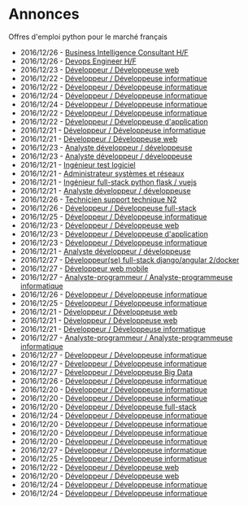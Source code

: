 # Annonces

Offres d'emploi python pour le marché français

* 2016/12/26 - [Business Intelligence Consultant H/F](http://www.pyjobs.fr/jobs/details/4424/business-intelligence-consultant-h-f "Business Intelligence Consultant H/F")
* 2016/12/26 - [Devops Engineer H/F](http://www.pyjobs.fr/jobs/details/4423/devops-engineer-h-f "Devops Engineer H/F")
* 2016/12/23 - [Développeur / Développeuse web](http://www.pyjobs.fr/jobs/details/4407/developpeur-developpeuse-web "Développeur / Développeuse web")
* 2016/12/22 - [Développeur / Développeuse informatique](http://www.pyjobs.fr/jobs/details/4400/developpeur-developpeuse-informatique "Développeur / Développeuse informatique")
* 2016/12/22 - [Développeur / Développeuse informatique](http://www.pyjobs.fr/jobs/details/4399/developpeur-developpeuse-informatique "Développeur / Développeuse informatique")
* 2016/12/24 - [Développeur / Développeuse informatique](http://www.pyjobs.fr/jobs/details/4414/developpeur-developpeuse-informatique "Développeur / Développeuse informatique")
* 2016/12/24 - [Développeur / Développeuse informatique](http://www.pyjobs.fr/jobs/details/4413/developpeur-developpeuse-informatique "Développeur / Développeuse informatique")
* 2016/12/22 - [Développeur / Développeuse informatique](http://www.pyjobs.fr/jobs/details/4397/developpeur-developpeuse-informatique "Développeur / Développeuse informatique")
* 2016/12/22 - [Développeur / Développeuse d'application](http://www.pyjobs.fr/jobs/details/4398/developpeur-developpeuse-dapplication "Développeur / Développeuse d'application")
* 2016/12/21 - [Développeur / Développeuse informatique](http://www.pyjobs.fr/jobs/details/4392/developpeur-developpeuse-informatique "Développeur / Développeuse informatique")
* 2016/12/21 - [Développeur / Développeuse web](http://www.pyjobs.fr/jobs/details/4393/developpeur-developpeuse-web "Développeur / Développeuse web")
* 2016/12/23 - [Analyste développeur / développeuse](http://www.pyjobs.fr/jobs/details/4405/analyste-developpeur-developpeuse "Analyste développeur / développeuse")
* 2016/12/23 - [Analyste développeur / développeuse](http://www.pyjobs.fr/jobs/details/4406/analyste-developpeur-developpeuse "Analyste développeur / développeuse")
* 2016/12/21 - [Ingénieur test logiciel](http://www.pyjobs.fr/jobs/details/4390/ingenieur-test-logiciel "Ingénieur test logiciel")
* 2016/12/21 - [Administrateur systèmes et réseaux](http://www.pyjobs.fr/jobs/details/4391/administrateur-systemes-et-reseaux "Administrateur systèmes et réseaux")
* 2016/12/21 - [Ingénieur full-stack python flask / vuejs](http://www.pyjobs.fr/jobs/details/4389/ingenieur-full-stack-python-flask-vuejs "Ingénieur full-stack python flask / vuejs")
* 2016/12/21 - [Analyste développeur / développeuse](http://www.pyjobs.fr/jobs/details/4387/analyste-developpeur-developpeuse "Analyste développeur / développeuse")
* 2016/12/26 - [Technicien support technique N2](http://www.pyjobs.fr/jobs/details/4421/technicien-support-technique-n2 "Technicien support technique N2")
* 2016/12/26 - [Développeur / Développeuse full-stack](http://www.pyjobs.fr/jobs/details/4422/developpeur-developpeuse-full-stack "Développeur / Développeuse full-stack")
* 2016/12/25 - [Développeur / Développeuse informatique](http://www.pyjobs.fr/jobs/details/4417/developpeur-developpeuse-informatique "Développeur / Développeuse informatique")
* 2016/12/23 - [Développeur / Développeuse web](http://www.pyjobs.fr/jobs/details/4403/developpeur-developpeuse-web "Développeur / Développeuse web")
* 2016/12/23 - [Développeur / Développeuse d'application](http://www.pyjobs.fr/jobs/details/4402/developpeur-developpeuse-dapplication "Développeur / Développeuse d'application")
* 2016/12/23 - [Développeur / Développeuse informatique](http://www.pyjobs.fr/jobs/details/4404/developpeur-developpeuse-informatique "Développeur / Développeuse informatique")
* 2016/12/21 - [Analyste développeur / développeuse](http://www.pyjobs.fr/jobs/details/4388/analyste-developpeur-developpeuse "Analyste développeur / développeuse")
* 2016/12/27 - [Développeur(se) full-stack django/angular 2/docker](http://www.pyjobs.fr/jobs/details/4431/developpeur-se-full-stack-django-angular-2-docker "Développeur(se) full-stack django/angular 2/docker")
* 2016/12/27 - [Développeur web mobile](http://www.pyjobs.fr/jobs/details/4430/developpeur-web-mobile "Développeur web mobile")
* 2016/12/27 - [Analyste-programmeur / Analyste-programmeuse informatique](http://www.pyjobs.fr/jobs/details/4432/analyste-programmeur-analyste-programmeuse-informatique "Analyste-programmeur / Analyste-programmeuse informatique")
* 2016/12/26 - [Développeur / Développeuse informatique](http://www.pyjobs.fr/jobs/details/4420/developpeur-developpeuse-informatique "Développeur / Développeuse informatique")
* 2016/12/25 - [Développeur / Développeuse informatique](http://www.pyjobs.fr/jobs/details/4416/developpeur-developpeuse-informatique "Développeur / Développeuse informatique")
* 2016/12/21 - [Développeur / Développeuse web](http://www.pyjobs.fr/jobs/details/4396/developpeur-developpeuse-web "Développeur / Développeuse web")
* 2016/12/21 - [Développeur / Développeuse web](http://www.pyjobs.fr/jobs/details/4395/developpeur-developpeuse-web "Développeur / Développeuse web")
* 2016/12/21 - [Développeur / Développeuse informatique](http://www.pyjobs.fr/jobs/details/4386/developpeur-developpeuse-informatique "Développeur / Développeuse informatique")
* 2016/12/27 - [Analyste-programmeur / Analyste-programmeuse informatique](http://www.pyjobs.fr/jobs/details/4429/analyste-programmeur-analyste-programmeuse-informatique "Analyste-programmeur / Analyste-programmeuse informatique")
* 2016/12/27 - [Développeur / Développeuse informatique](http://www.pyjobs.fr/jobs/details/4427/developpeur-developpeuse-informatique "Développeur / Développeuse informatique")
* 2016/12/27 - [Développeur / Développeuse informatique](http://www.pyjobs.fr/jobs/details/4428/developpeur-developpeuse-informatique "Développeur / Développeuse informatique")
* 2016/12/27 - [Développeur / Développeuse Big Data](http://www.pyjobs.fr/jobs/details/4426/developpeur-developpeuse-big-data "Développeur / Développeuse Big Data")
* 2016/12/26 - [Développeur / Développeuse informatique](http://www.pyjobs.fr/jobs/details/4419/developpeur-developpeuse-informatique "Développeur / Développeuse informatique")
* 2016/12/20 - [Développeur / Développeuse informatique](http://www.pyjobs.fr/jobs/details/4377/developpeur-developpeuse-informatique "Développeur / Développeuse informatique")
* 2016/12/20 - [Développeur / Développeuse informatique](http://www.pyjobs.fr/jobs/details/4379/developpeur-developpeuse-informatique "Développeur / Développeuse informatique")
* 2016/12/20 - [Développeur / Développeuse full-stack](http://www.pyjobs.fr/jobs/details/4381/developpeur-developpeuse-full-stack "Développeur / Développeuse full-stack")
* 2016/12/24 - [Développeur / Développeuse informatique](http://www.pyjobs.fr/jobs/details/4412/developpeur-developpeuse-informatique "Développeur / Développeuse informatique")
* 2016/12/20 - [Développeur / Développeuse informatique](http://www.pyjobs.fr/jobs/details/4378/developpeur-developpeuse-informatique "Développeur / Développeuse informatique")
* 2016/12/20 - [Développeur / Développeuse informatique](http://www.pyjobs.fr/jobs/details/4380/developpeur-developpeuse-informatique "Développeur / Développeuse informatique")
* 2016/12/20 - [Développeur / Développeuse informatique](http://www.pyjobs.fr/jobs/details/4376/developpeur-developpeuse-informatique "Développeur / Développeuse informatique")
* 2016/12/27 - [Développeur / Développeuse informatique](http://www.pyjobs.fr/jobs/details/4425/developpeur-developpeuse-informatique "Développeur / Développeuse informatique")
* 2016/12/25 - [Développeur / Développeuse informatique](http://www.pyjobs.fr/jobs/details/4415/developpeur-developpeuse-informatique "Développeur / Développeuse informatique")
* 2016/12/22 - [Développeur / Développeuse web](http://www.pyjobs.fr/jobs/details/4401/developpeur-developpeuse-web "Développeur / Développeuse web")
* 2016/12/20 - [Développeur / Développeuse web](http://www.pyjobs.fr/jobs/details/4385/developpeur-developpeuse-web "Développeur / Développeuse web")
* 2016/12/24 - [Développeur / Développeuse informatique](http://www.pyjobs.fr/jobs/details/4410/developpeur-developpeuse-informatique "Développeur / Développeuse informatique")
* 2016/12/24 - [Développeur / Développeuse informatique](http://www.pyjobs.fr/jobs/details/4411/developpeur-developpeuse-informatique "Développeur / Développeuse informatique")

